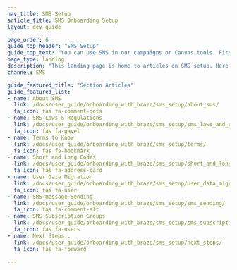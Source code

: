 ```yaml
---
nav_title: SMS Setup
article_title: SMS Onboarding Setup
layout: dev_guide

page_order: 6
guide_top_header: "SMS Setup"
guide_top_text: "You can use SMS in our campaigns or Canvas tools. First, you should get set up and learn about SMS with Braze."
page_type: landing
description: "This landing page is home to articles on SMS setup. Here, you can find resources on crafting SMS messages, SMS laws and regulations, terms to know, and more."
channel: SMS

guide_featured_title: "Section Articles"
guide_featured_list:
- name: About SMS
  link: /docs/user_guide/onboarding_with_braze/sms_setup/about_sms/
  fa_icon: fas fa-comment-dots
- name: SMS Laws & Regulations
  link: /docs/user_guide/onboarding_with_braze/sms_setup/sms_laws_and_regulations/
  fa_icon: fas fa-gavel
- name: Terms to Know
  link: /docs/user_guide/onboarding_with_braze/sms_setup/terms/
  fa_icon: fas fa-bookmark
- name: Short and Long Codes
  link: /docs/user_guide/onboarding_with_braze/sms_setup/short_and_long_codes/
  fa_icon: fas fa-address-card
- name: User Data Migration
  link: /docs/user_guide/onboarding_with_braze/sms_setup/user_data_migration/
  fa_icon: fas fa-user
- name: SMS Message Sending
  link: /docs/user_guide/onboarding_with_braze/sms_setup/sms_sending/
  fa_icon: fas fa-comment-alt
- name: SMS Subscription Groups
  link: /docs/user_guide/onboarding_with_braze/sms_setup/sms_subscription_groups/
  fa_icon: fas fa-users
- name: Next Steps..
  link: /docs/user_guide/onboarding_with_braze/sms_setup/next_steps/
  fa_icon: fas fa-forward
  
---
```

<br>


